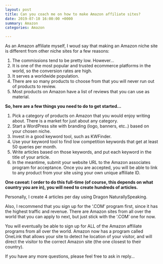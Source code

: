 ```yaml
---
layout: post
title: Can you coach me on how to make Amazon affiliate sites?
date: 2019-07-10 16:00:00 +0000
summary: Amazon
categories: Amazon

---
```

As an Amazon affiliate myself, I woud say that making an Amazon niche site is different from other niche sites for a few reasons:

1. The commissions tend to be pretty low. However…
2. It is one of the most popular and trusted ecommerce platforms in the world, so the conversion rates are high.
3. It serves a worldwide population.
4. There are so many products to choose from that you will never run out of products to review.
5. Most products on Amazon have a list of reviews that you can use as material.

**So, here are a few things you need to do to get started…**

1. Pick a category of products on Amazon that you would enjoy writing about. There is a market for just about any category.
2. Start a WordPress site with branding (logo, banners, etc..) based on your chosen niche.
3. Invest in a good keyword tool, such as KWFinder.
4. Use your keyword tool to find low competition keywords that get at least 50 queries per month.
5. Write articles based on those keywords, and put each keyword in the title of your article.
6. In the meantime, submit your website URL to the Amazon associates program for acceptance. Once you are accepted, you will be able to link to any product from your site using your own unique affiliate ID.

**One caveat: I order to do this full-time (of course, this depends on what country you are in), you will need to create hundreds of articles.**

Personally, I create 4 articles per day using Dragon NaturallySpeaking.

Also, I recommend that you sign up for the ‘.COM’ program first, since it has the highest traffic and revenue. There are Amazon sites from all over the world that you can apply to next, but just stick with the ‘.COM’ one for now.

You will eventually be able to sign up for ALL of the Amazon affiliate programs from all over the world. Amazon now has a program called OneLink that allows your site to detect he location of your visitor, and will direct the visitor to the correct Amazon site (the one closest to their country).

If you have any more questions, please feel free to ask in reply…